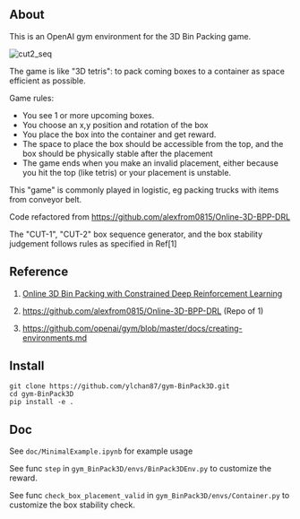 ## About

This is an OpenAI gym environment for the 3D Bin Packing game.

![cut2_seq](./doc/cut2_seq.gif "cut2_seq")

The game is like "3D tetris": to pack coming boxes to a container as space efficient as possible.

Game rules:
- You see 1 or more upcoming boxes.
- You choose an x,y position and rotation of the box
- You place the box into the container and get reward.
- The space to place the box should be accessible from the top, and the box should be physically stable after the placement
- The game ends when you make an invalid placement, either because you hit the top (like tetris) or your placement is unstable.

This "game" is commonly played in logistic, eg packing trucks with items from conveyor belt.

Code refactored from https://github.com/alexfrom0815/Online-3D-BPP-DRL

The "CUT-1", "CUT-2" box sequence generator, and the box stability judgement follows rules as specified in Ref[1]

## Reference
1. [Online 3D Bin Packing with Constrained Deep Reinforcement Learning](https://arxiv.org/abs/2006.14978)

2. https://github.com/alexfrom0815/Online-3D-BPP-DRL  (Repo of 1)

2. https://github.com/openai/gym/blob/master/docs/creating-environments.md


## Install
```
git clone https://github.com/ylchan87/gym-BinPack3D.git
cd gym-BinPack3D
pip install -e .
```

## Doc

See `doc/MinimalExample.ipynb` for example usage

See func `step` in `gym_BinPack3D/envs/BinPack3DEnv.py` to customize the reward.

See func `check_box_placement_valid` in `gym_BinPack3D/envs/Container.py` to customize the box stability check.

